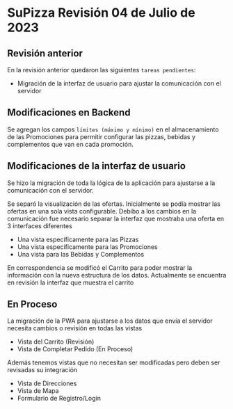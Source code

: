 # SuPizza Revisión 04 de Julio de 2023

## Revisión anterior

En la revisión anterior quedaron las siguientes `tareas pendientes`:

- Migración de la interfaz de usuario para ajustar la comunicación con el servidor

## Modificaciones en Backend

Se agregan los campos `límites (máximo y mínimo)` en el almacenamiento de las Promociones para permitir configurar las pizzas, bebidas y complementos que van en cada promoción.

## Modificaciones de la interfaz de usuario

Se hizo la migración de toda la lógica de la aplicación para ajustarse a la comunicación con el servidor.

Se separó la visualización de las ofertas. Inicialmente se podía mostrar las ofertas en una sola vista configurable. Debibo a los cambios en la comunicación fue necesario separar la interfaz que mostraba una oferta en 3 interfaces diferentes

- Una vista específicamente para las Pizzas
- Una vista específicamente para las Promociones
- Una vista para las Bebidas y Complementos

En correspondencia se modificó el Carrito para poder mostrar la información con la nueva estructura de los datos. Actualmente se encuentra en revisión la interfaz que muestra el carrito

## En Proceso

La migración de la PWA para ajustarse a los datos que envía el servidor necesita cambios o revisión en todas las vistas

- Vista del Carrito (Revisión)
- Vista de Completar Pedido (En Proceso)

Además tenemos vistas que no necesitan ser modificadas pero deben ser revisadas su integración

- Vista de Direcciones
- Vista de Mapa
- Formulario de Registro/Login